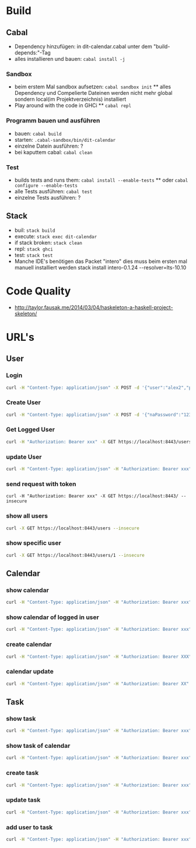# Build

## Cabal
* Dependency hinzufügen: in dit-calendar.cabal unter dem "build-depends:"-Tag
* alles installieren und bauen: `cabal install -j`

### Sandbox
* beim erstem Mal sandbox aufsetzen: `cabal sandbox init`
** alles Dependency und Compelierte Dateinen werden nicht mehr global sondern local(im Projektverzeichnis) installiert
* Play around with the code in GHCi
** `cabal repl`

### Programm bauen und ausführen
* bauen: `cabal build `
* starten: `.cabal-sandbox/bin/dit-calendar`
* einzelne Datein ausführen: ?
* bei kaputtem cabal: `cabal clean`

### Test
* builds tests and runs them: `cabal install --enable-tests`
** oder `cabal configure --enable-tests`
* alle Tests ausführen: `cabal test`
* einzelne Tests ausführen: ?

## Stack
* buil: `stack build`
* execute: `stack exec dit-calendar`
* if stack broken: `stack clean`
* repl: `stack ghci`
* test: `stack test`
* Manche IDE's benötigen das Packet "intero" dies muss beim ersten mal manuell installiert werden stack install intero-0.1.24 --resolver=lts-10.10

# Code Quality
* http://taylor.fausak.me/2014/03/04/haskeleton-a-haskell-project-skeleton/


# URL's

## User

### Login
```sh
curl -H "Content-Type: application/json" -X POST -d '{"user":"alex2","password":"12345"}' https://localhost:8443/authenticate/authentication-methods/password/token --insecure
```

### Create User
```sh
curl -H "Content-Type: application/json" -X POST -d '{"naPassword":"12345","naPasswordConfirm":"12345", "naUser":{"email": "a.befort@googlemail.com", "username":"alex2", "userId":0}}' https://localhost:8443/authenticate/authentication-methods/password/account --insecure
```

### Get Logged User
```sh
curl -H "Authorization: Bearer xxx" -X GET https://localhost:8443/users/me --insecure
```

### update User
```sh
curl -H "Content-Type: application/json" -H "Authorization: Bearer xxx" -X PUT -d '{"loginName":"test", "userId":1}' https://localhost:8443/user/me --insecure
```

### send request with token
```
curl -H "Authorization: Bearer xxx" -X GET https://localhost:8443/ --insecure
```

### show all users
```sh
curl -X GET https://localhost:8443/users --insecure
```

### show specific user
```sh
curl -X GET https://localhost:8443/users/1 --insecure
```

## Calendar

### show calendar
```sh
curl -H "Content-Type: application/json" -H "Authorization: Bearer xxx" -X GET https://localhost:8443/calendarentries/1 --insecure
```

### show calendar of logged in user
```sh
curl -H "Content-Type: application/json" -H "Authorization: Bearer xxx" -X GET https://localhost:8443/calendarentries/ --insecure
```

### create calendar
```sh
curl -H "Content-Type: application/json" -H "Authorization: Bearer XXX" -X POST -d '{"description":"testHeute","startDate":"2011-11-19T18:28:52.607875Z", "endDate":"2011-11-20T12:15:53.102875Z"}' https://localhost:8443/calendarentries --insecure
```

### calendar update
```sh
curl -H "Content-Type: application/json" -H "Authorization: Bearer XX" -X PUT -d '{"description":"testHeute","startDate":"2011-11-19T18:28:52.607875Z", "endDate":"2011-11-20T12:15:53.102875Z"}' https://localhost:8443/calendarentries/1 --insecure
```

## Task

### show task
```sh
curl -H "Content-Type: application/json" -H "Authorization: Bearer xxx" -X GET https://localhost:8443/calendarentries/1/tasks/1 --insecure
```

### show task of calendar
```sh
curl -H "Content-Type: application/json" -H "Authorization: Bearer xxx" -X GET https://localhost:8443/calendarentries/2/tasks --insecure
```

### create task
```sh
curl -H "Content-Type: application/json" -H "Authorization: Bearer xxx" -X POST -d '{"description":"testHeute", "belongingUsers":[1], "startTime":"2011-11-19T18:28:52.607875Z"}' https://localhost:8443/calendarentries/1/tasks --insecure
```

### update task
```sh
curl -H "Content-Type: application/json" -H "Authorization: Bearer xxx" -X PUT -d '{"description":"testHeute2", "belongingUsers":[1]}' https://localhost:8443/calendarentries/1/tasks/1 --insecure
```

### add user to task
```sh
curl -H "Content-Type: application/json" -H "Authorization: Bearer xxx" -X PUT https://localhost:8443/calendarentries/1/tasks/1/assignment --insecure
```
